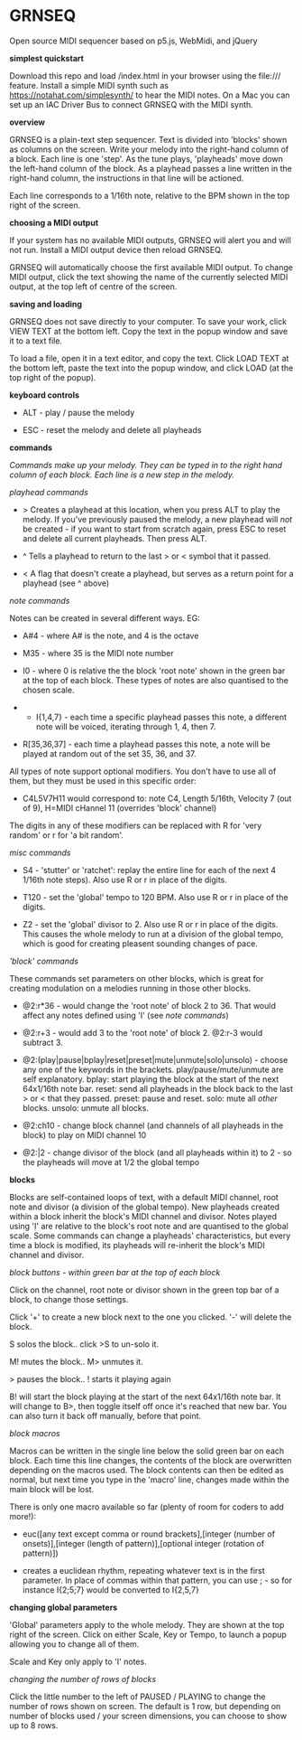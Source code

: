 # GRNSEQ
Open source MIDI sequencer based on p5.js, WebMidi, and jQuery

**simplest quickstart**

Download this repo and load /index.html in your browser using the file:/// feature. Install a simple MIDI synth such as https://notahat.com/simplesynth/ to hear the MIDI notes. On a Mac you can set up an IAC Driver Bus to connect GRNSEQ with the MIDI synth. 

**overview**

GRNSEQ is a plain-text step sequencer. Text is divided into 'blocks' shown as columns on the screen. Write your melody into the right-hand column of a block. Each line is one 'step'. As the tune plays, 'playheads' move down the left-hand column of the block. As a playhead passes a line written in the right-hand column, the instructions in that line will be actioned.

Each line corresponds to a 1/16th note, relative to the BPM shown in the top right of the screen.

**choosing a MIDI output**

If your system has no available MIDI outputs, GRNSEQ will alert you and will not run. Install a MIDI output device then reload GRNSEQ.

GRNSEQ will automatically choose the first available MIDI output. To change MIDI output, click the text showing the name of the currently selected MIDI output, at the top left of centre of the screen.

**saving and loading**

GRNSEQ does not save directly to your computer. To save your work, click VIEW TEXT at the bottom left. Copy the text in the popup window and save it to a text file.

To load a file, open it in a text editor, and copy the text. Click LOAD TEXT at the bottom left, paste the text into the popup window, and click LOAD (at the top right of the popup).

**keyboard controls**

* ALT - play / pause the melody

* ESC - reset the melody and delete all playheads

**commands**

*Commands make up your melody. They can be typed in to the right hand column of each block. Each line is a new step in the melody.*

*playhead commands*

* \> Creates a playhead at this location, when you press ALT to play the melody. If you've previously paused the melody, a new playhead will *not* be created - if you want to start from scratch again, press ESC to reset and delete all current playheads. Then press ALT.

* ^ Tells a playhead to return to the last > or < symbol that it passed.

* < A flag that doesn't create a playhead, but serves as a return point for a playhead (see ^ above)

*note commands*

Notes can be created in several different ways. EG:

* A#4 - where A# is the note, and 4 is the octave

* M35 - where 35 is the MIDI note number

* I0 - where 0 is relative the the block 'root note' shown in the green bar at the top of each block. These types of notes are also quantised to the chosen scale.
* * I{1,4,7} - each time a specific playhead passes this note, a different note will be voiced, iterating through 1, 4, then 7.

* R[35,36,37] - each time a playhead passes this note, a note will be played at random out of the set 35, 36, and 37.

All types of note support optional modifiers. You don't have to use all of them, but they must be used in this specific order:

* C4L5V7H11
would correspond to: note C4, Length 5/16th, Velocity 7 (out of 9), H=MIDI cHannel 11 (overrides 'block' channel)

The digits in any of these modifiers can be replaced with R for 'very random' or r for 'a bit random'.

*misc commands*

* S4 - 'stutter' or 'ratchet': replay the entire line for each of the next 4 1/16th note steps). Also use R or r in place of the digits.

* T120 - set the 'global' tempo to 120 BPM. Also use R or r in place of the digits.

* Z2 - set the 'global' divisor to 2. Also use R or r in place of the digits. This causes the whole melody to run at a division of the global tempo, which is good for creating pleasent sounding changes of pace.

*'block' commands*

These commands set parameters on other blocks, which is great for creating modulation on a melodies running in those other blocks.

* @2:r\*36 - would change the 'root note' of block 2 to 36. That would affect any notes defined using 'I' (see *note commands*)

* @2:r+3 - would add 3 to the 'root note' of block 2. @2:r-3 would subtract 3.

* @2:(play|pause|bplay|reset|preset|mute|unmute|solo|unsolo) - choose any one of the keywords in the brackets. play/pause/mute/unmute are self explanatory. bplay: start playing the block at the start of the next 64x1/16th note bar. reset: send all playheads in the block back to the last > or < that they passed. preset: pause and reset. solo: mute all *other* blocks. unsolo: unmute all blocks.

* @2:ch10 - change block channel (and channels of all playheads in the block) to play on MIDI channel 10

* @2:|2 - change divisor of the block (and all playheads within it) to 2 - so the playheads will move at 1/2 the global tempo


**blocks**

Blocks are self-contained loops of text, with a default MIDI channel, root note and divisor (a division of the global tempo). New playheads created within a block inherit the block's MIDI channel and divisor. Notes played using 'I' are relative to the block's root note and are quantised to the global scale. Some commands can change a playheads' characteristics, but every time a block is modified, its playheads will re-inherit the block's MIDI channel and divisor.

*block buttons - within green bar at the top of each block*

Click on the channel, root note or divisor shown in the green top bar of a block, to change those settings.

Click '+' to create a new block next to the one you clicked. '-' will delete the block.

S solos the block.. click >S to un-solo it.

M! mutes the block.. M> unmutes it.

\> pauses the block.. ! starts it playing again

B! will start the block playing at the start of the next 64x1/16th note bar. It will change to B>, then toggle itself off once it's reached that new bar. You can also turn it back off manually, before that point.

*block macros*

Macros can be written in the single line below the solid green bar on each block. Each time this line changes, the contents of the block are overwritten depending on the macros used. The block contents can then be edited as normal, but next time you type in the 'macro' line, changes made within the main block will be lost.

There is only one macro available so far (plenty of room for coders to add more!):

* euc([any text except comma or round brackets],[integer (number of onsets)],[integer (length of pattern)],[optional integer (rotation of pattern)])
- creates a euclidean rhythm, repeating whatever text is in the first parameter. In place of commas within that pattern, you can use ; - so for instance I{2;5;7} would be converted to I{2,5,7}


**changing global parameters**

'Global' parameters apply to the whole melody. They are shown at the top right of the screen. Click on either Scale, Key or Tempo, to launch a popup allowing you to change all of them.

Scale and Key only apply to 'I' notes.

*changing the number of rows of blocks*

Click the little number to the left of PAUSED / PLAYING to change the number of rows shown on screen. The default is 1 row, but depending on number of blocks used / your screen dimensions, you can choose to show up to 8 rows.
